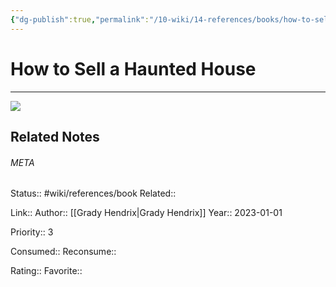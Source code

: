 ```yaml
---
{"dg-publish":true,"permalink":"/10-wiki/14-references/books/how-to-sell-a-haunted-house-0593201264/","title":"How to Sell a Haunted House"}
---
```


# How to Sell a Haunted House
---
![](https://i.gr-assets.com/images/S/compressed.photo.goodreads.com/books/1650818993l/59414094.jpg)

## Related Notes




###### META
Status:: #wiki/references/book
Related:: 

Link:: 
Author:: [[Grady Hendrix\|Grady Hendrix]]
Year:: 2023-01-01

Priority:: 3

Consumed:: 
Reconsume:: 

Rating:: 
Favorite:: 
